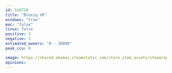 ```yaml
---
id: 510710
title: "Bloxiq VR"
windows: "true"
mac: "false"
linux: false
positive: 3
negative: 3
estimated_owners: "0 - 20000"
peak_ccu: 0

image: https://shared.akamai.steamstatic.com/store_item_assets/steam/apps/510710/header.jpg?t=1472529675
opinions:
---
```

